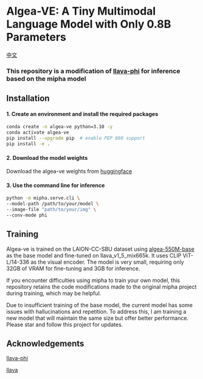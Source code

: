 
# Algea-VE: A Tiny Multimodal Language Model with Only 0.8B Parameters 

[中文](https://github.com/phelixzhen/Algea-VE/blob/main/README_zh.md)

### This repository is a modification of [llava-phi](https://github.com/zhuyiche/llava-phi/tree/main) for inference based on the mipha model 


## Installation 

#### 1. Create an environment and install the required packages 

```sh
conda create -n algea-ve python=3.10 -y
conda activate algea-ve
pip install --upgrade pip  # enable PEP 660 support
pip install -e .
```

#### 2. Download the model weights 

Download the algea-ve weights from [huggingface](https://huggingface.co/PhelixZhen/Algea-VE/tree/main)

#### 3. Use the command line for inference 

```sh
python -m mipha.serve.cli \
--model-path /path/to/your/model \
--image-file "path/to/your/img" \
--conv-mode phi
```

## Training 

Algea-ve is trained on the LAION-CC-SBU dataset using [algea-550M-base](https://huggingface.co/PhelixZhen/Algae-550M-base) as the base model and fine-tuned on llava_v1_5_mix665k. It uses CLIP ViT-L/14-336 as the visual encoder. The model is very small, requiring only 32GB of VRAM for fine-tuning and 3GB for inference.

If you encounter difficulties using mipha to train your own model, this repository retains the code modifications made to the original mipha project during training, which may be helpful.

Due to insufficient training of the base model, the current model has some issues with hallucinations and repetition. To address this, I am training a new model that will maintain the same size but offer better performance. Please star and follow this project for updates.

## Acknowledgements 

[llava-phi](https://github.com/zhuyiche/llava-phi/tree/main)

[llava](https://github.com/haotian-liu/LLaVA)
